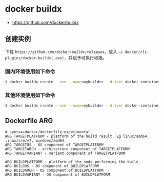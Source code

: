 # docker buildx

* https://github.com/docker/buildx

## 创建实例

下载 `https://github.com/docker/buildx/releases`，放入 `~/.docker/cli-plugins/docker-buildx(.exe)`，并赋予可执行权限。

### 国内环境使用如下命令

```bash
$ docker buildx create --use --name=mybuilder --driver docker-container --driver-opt image=dockerpracticesig/buildkit:master
```

### 其他环境使用如下命令

```bash
$ docker buildx create --use --name=mybuilder --driver docker-container
```

## Dockerfile ARG

```docker
# syntax=docker/dockerfile:experimental
ARG TARGETPLATFORM - platform of the build result. Eg linux/amd64, linux/arm/v7, windows/amd64.
ARG TARGETOS - OS component of TARGETPLATFORM
ARG TARGETARCH - architecture component of TARGETPLATFORM
ARG TARGETVARIANT - variant component of TARGETPLATFORM

ARG BUILDPLATFORM - platform of the node performing the build.
ARG BUILDOS - OS component of BUILDPLATFORM
ARG BUILDARCH - OS component of BUILDPLATFORM
ARG BUILDVARIANT - OS component of BUILDPLATFORM
```
